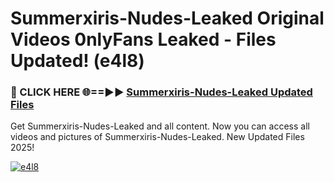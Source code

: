 # Summerxiris-Nudes-Leaked Original Videos 0nlyFans Leaked - Files Updated! (e4l8)

<h3>🔴 CLICK HERE 🌐==►► <a href="https://tinyurl.com/yc6ubb5a" rel="nofollow">Summerxiris-Nudes-Leaked Updated Files</a></h3>

Get Summerxiris-Nudes-Leaked and all content. Now you can access all videos and pictures of Summerxiris-Nudes-Leaked. New Updated Files 2025!

[![e4l8](https://i.imgur.com/7eu0CRL.gif)](https://tinyurl.com/yc6ubb5a)
